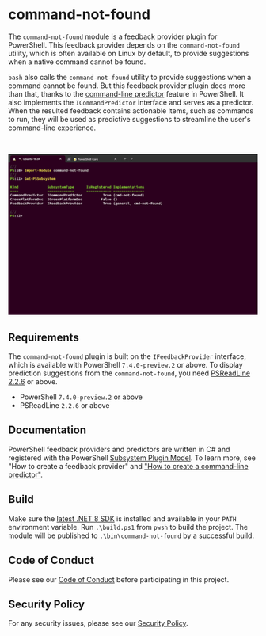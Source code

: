 # command-not-found

The `command-not-found` module is a feedback provider plugin for PowerShell.
This feedback provider depends on the `command-not-found` utility,
which is often available on Linux by default,
to provide suggestions when a native command cannot be found.

`bash` also calls the `command-not-found` utility to provide suggestions when a command cannot be found.
But this feedback provider plugin does more than that,
thanks to the [command-line predictor][command-line-predictor] feature in PowerShell.
It also implements the `ICommandPredictor` interface and serves as a predictor.
When the resulted feedback contains actionable items, such as commands to run,
they will be used as predictive suggestions to streamline the user's command-line experience.

</br>

![FeedbackProvider](./tools/images/FeedbackProvider.gif)

## Requirements

The `command-not-found` plugin is built on the `IFeedbackProvider` interface,
which is available with PowerShell `7.4.0-preview.2` or above.
To display prediction suggestions from the `command-not-found`,
you need [PSReadLine 2.2.6][psreadline-226] or above.

- PowerShell `7.4.0-preview.2` or above
- PSReadLine `2.2.6` or above

## Documentation

PowerShell feedback providers and predictors are written in C# and registered with the PowerShell [Subsystem Plugin Model][subsystem-plugin-model].
To learn more, see "How to create a feedback provider" and ["How to create a command-line predictor"][how-to-create-predictor].

## Build

Make sure the [latest .NET 8 SDK](https://dotnet.microsoft.com/download/dotnet/8.0) is installed
and available in your `PATH` environment variable.
Run `.\build.ps1` from `pwsh` to build the project.
The module will be published to `.\bin\command-not-found` by a successful build.


[command-line-predictor]: https://learn.microsoft.com/en-us/powershell/scripting/learn/shell/using-predictors?view=powershell-7.3
[psreadline-226]: https://www.powershellgallery.com/packages/PSReadLine/2.2.6
[subsystem-plugin-model]: https://docs.microsoft.com/powershell/scripting/learn/experimental-features#pssubsystempluginmodel
[how-to-create-predictor]: https://docs.microsoft.com/powershell/scripting/dev-cross-plat/create-cmdline-predictor

## Code of Conduct

Please see our [Code of Conduct](.github/CODE_OF_CONDUCT.md) before participating in this project.

## Security Policy

For any security issues, please see our [Security Policy](.github/SECURITY.md).
